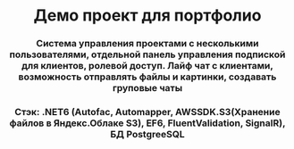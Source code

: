 <h1 align="center">Демо проект для портфолио</h1>
<h3 align="center">Система управления проектами с несколькими пользователями, отдельной панель управления подпиской для клиентов, ролевой доступ. Лайф чат с клиентами, возможность отправлять файлы и картинки, создавать груповые чаты</h3>
<h3 align="center">Стэк: .NET6 (Autofac, Automapper, AWSSDK.S3(Хранение файлов в Яндекс.Облаке S3), EF6, FluentValidation, SignalR), БД PostgreeSQL</h3>
